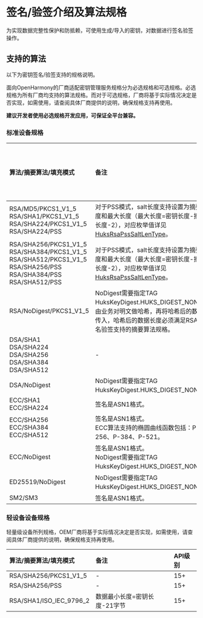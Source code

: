 # 签名/验签介绍及算法规格

为实现数据完整性保护和防抵赖，可使用生成/导入的密钥，对数据进行签名验签操作。

## 支持的算法

以下为密钥签名/验签支持的规格说明。

<!--Del-->
面向OpenHarmony的厂商适配密钥管理服务规格分为必选规格和可选规格。必选规格为所有厂商均支持的算法规格。而对于可选规格，厂商将基于实际情况决定是否实现，如需使用，请查阅具体厂商提供的说明，确保规格支持再使用。

**建议开发者使用必选规格开发应用，可保证全平台兼容。**
<!--DelEnd-->

### 标准设备规格

| 算法/摘要算法/填充模式 | 备注 | API级别 | <!--DelCol4-->是否必选规格 |
| :-------- | :-------- | :-------- | :-------- |
| <!--DelRow-->RSA/MD5/PKCS1_V1_5<br/>RSA/SHA1/PKCS1_V1_5<br/>RSA/SHA224/PKCS1_V1_5<br/>RSA/SHA224/PSS | 对于PSS模式，salt长度支持设置为摘要长度和最大长度（最大长度=密钥长度-摘要长度-2），对应枚举值详见[HuksRsaPssSaltLenType](../../../../API_Reference/source_zh_cn/apis/UniversalKeystoreKit/cj-apis-security_huks.md#class-huksrsapsssaltlentype)。| 15+ | 否 |
| RSA/SHA256/PKCS1_V1_5<br/>RSA/SHA384/PKCS1_V1_5<br/>RSA/SHA512/PKCS1_V1_5<br/>RSA/SHA256/PSS<br/>RSA/SHA384/PSS<br/>RSA/SHA512/PSS | 对于PSS模式，salt长度支持设置为摘要长度和最大长度（最大长度=密钥长度-摘要长度-2），对应枚举值详见[HuksRsaPssSaltLenType](../../../../API_Reference/source_zh_cn/apis/UniversalKeystoreKit/cj-apis-security_huks.md#class-huksrsapsssaltlentype)。 | 15+ | 是 |
| RSA/NoDigest/PKCS1_V1_5 | NoDigest需要指定TAG HuksKeyDigest.HUKS_DIGEST_NONE。由业务对明文做哈希，再将哈希后的数据传入，哈希后的数据长度必须满足RSA签名验签支持的摘要算法规格。 | 15+ | 是 |
| <!--DelRow-->DSA/SHA1<br/>DSA/SHA224<br/>DSA/SHA256<br/>DSA/SHA384<br/>DSA/SHA512 | - | 15+ | 否 |
| <!--DelRow-->DSA/NoDigest | NoDigest需要指定TAG HuksKeyDigest.HUKS_DIGEST_NONE。 | 15+ | 否 |
| <!--DelRow-->ECC/SHA1<br/>ECC/SHA224 | 签名是ASN1格式。 | 15+ | 否 |
| ECC/SHA256<br/>ECC/SHA384<br/>ECC/SHA512 | 签名是ASN1格式。<br/>ECC算法支持的椭圆曲线函数包括：P-256、P-384、P-521。 | 15+ | 是 |
| <!--DelRow-->ECC/NoDigest | 签名是ASN1格式。<br/>NoDigest需要指定TAG HuksKeyDigest.HUKS_DIGEST_NONE。 | 15+ | 否 |
| ED25519/NoDigest | NoDigest需要指定TAG HuksKeyDigest.HUKS_DIGEST_NONE。 | 15+ | 是 |
| SM2/SM3 | 签名是ASN1格式。 | 15+ | 是 |

### 轻设备设备规格

<!--Del-->
轻量级设备所列规格，OEM厂商将基于实际情况决定是否实现，如需使用，请查阅具体厂商提供的说明，确保规格支持再使用。
<!--DelEnd-->

| 算法/摘要算法/填充模式 | 备注 | API级别 |
| :-------- | :-------- | :-------- |
| RSA/SHA256/PKCS1_V1_5 | - | 15+ |
| RSA/SHA256/PSS | - | 15+ |
| RSA/SHA1/ISO_IEC_9796_2 | 数据最小长度=密钥长度-21字节 | 15+ |

<!--RP1--><!--RP1End-->
